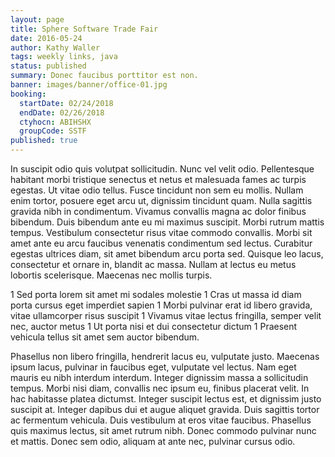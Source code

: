 ```yaml
---
layout: page
title: Sphere Software Trade Fair
date: 2016-05-24
author: Kathy Waller
tags: weekly links, java
status: published
summary: Donec faucibus porttitor est non.
banner: images/banner/office-01.jpg
booking:
  startDate: 02/24/2018
  endDate: 02/26/2018
  ctyhocn: ABIHSHX
  groupCode: SSTF
published: true
---
```

In suscipit odio quis volutpat sollicitudin. Nunc vel velit odio. Pellentesque habitant morbi tristique senectus et netus et malesuada fames ac turpis egestas. Ut vitae odio tellus. Fusce tincidunt non sem eu mollis. Nullam enim tortor, posuere eget arcu ut, dignissim tincidunt quam. Nulla sagittis gravida nibh in condimentum. Vivamus convallis magna ac dolor finibus bibendum. Duis bibendum ante eu mi maximus suscipit. Morbi rutrum mattis tempus. Vestibulum consectetur risus vitae commodo convallis. Morbi sit amet ante eu arcu faucibus venenatis condimentum sed lectus. Curabitur egestas ultrices diam, sit amet bibendum arcu porta sed. Quisque leo lacus, consectetur et ornare in, blandit ac massa. Nullam at lectus eu metus lobortis scelerisque. Maecenas nec mollis turpis.

1 Sed porta lorem sit amet mi sodales molestie
1 Cras ut massa id diam porta cursus eget imperdiet sapien
1 Morbi pulvinar erat id libero gravida, vitae ullamcorper risus suscipit
1 Vivamus vitae lectus fringilla, semper velit nec, auctor metus
1 Ut porta nisi et dui consectetur dictum
1 Praesent vehicula tellus sit amet sem auctor bibendum.

Phasellus non libero fringilla, hendrerit lacus eu, vulputate justo. Maecenas ipsum lacus, pulvinar in faucibus eget, vulputate vel lectus. Nam eget mauris eu nibh interdum interdum. Integer dignissim massa a sollicitudin tempus. Morbi nisi diam, convallis nec ipsum eu, finibus placerat velit. In hac habitasse platea dictumst. Integer suscipit lectus est, et dignissim justo suscipit at. Integer dapibus dui et augue aliquet gravida. Duis sagittis tortor ac fermentum vehicula. Duis vestibulum at eros vitae faucibus. Phasellus quis maximus lectus, sit amet rutrum nibh. Donec commodo pulvinar nunc et mattis. Donec sem odio, aliquam at ante nec, pulvinar cursus odio.

